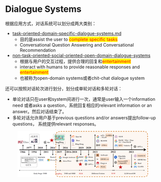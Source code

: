 # Dialogue Systems

根据应用方式，对话系统可以划分成两大类别：

* [task-oriented-domain-specific-dialogue-systems.md](task-oriented-domain-specific-dialogue-systems.md "mention")
  * 目的是assist the user to <mark style="color:red;">complete specific tasks</mark>
  * Conversational Question Answering and Conversational Recommendation
* [non-task-oriented-social-oriented-open-domain-dialogue-systems](non-task-oriented-social-oriented-open-domain-dialogue-systems/ "mention")
  * 根据与用户的交互过程，提供合理的回复和<mark style="color:red;">entertainment</mark>
  * interact with humans to provide reasonable responses and <mark style="color:red;">entertainment</mark>
  * 也被称为open-domain systems或者chit-chat dialogue system

还可以按照对话轮次进行划分，划分成单轮对话和多轮对话：

* 单论对话只在user和system间进行一次，通常是user输入一个information need 或者asks a question，系统回复相应的relevant information or an answer。然后对话结束了。
* 多轮对话允许用户基于previous questions and/or answers提出follow-up questions， 系统提供relevant responses。

<figure><img src="../../.gitbook/assets/image (1).png" alt=""><figcaption></figcaption></figure>
